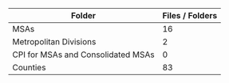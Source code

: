 | Folder                             |   Files / Folders |
|------------------------------------|-------------------|
| MSAs                               |                16 |
| Metropolitan Divisions             |                 2 |
| CPI for MSAs and Consolidated MSAs |                 0 |
| Counties                           |                83 |
